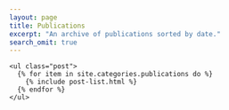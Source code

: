 ```yaml
---
layout: page
title: Publications
excerpt: "An archive of publications sorted by date."
search_omit: true
---
```



<div class="toc">

    <ul class="post">
      {% for item in site.categories.publications do %}
        {% include post-list.html %}
      {% endfor %}
    </ul>  
</div>

